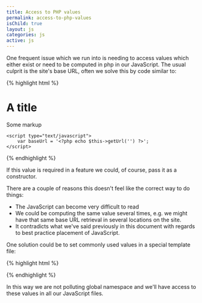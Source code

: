 ```yaml
---
title: Access to PHP values
permalink: access-to-php-values
isChild: true
layout: js
categories: js
active: js
---
```


One frequent issue which we run into is needing to access values which either exist or need to be computed in php in our JavaScript. The usual culprit is the site's base URL, often we solve this by code similar to:

{% highlight html %}
	<!-- example.phtml -->
	<h1>A title</h1>
	<p>Some markup</p>

	<script type="text/javascript">
	    var baseUrl = '<?php echo $this->getUrl('') ?>';
	</script>
{% endhighlight %}


If this value is required in a feature we could, of course, pass it as a constructor.  

There are a couple of reasons this doesn't feel like the correct way to do things:

- The JavaScript can become very difficult to read
- We could be computing the same value several times, e.g. we might have that same base URL retrieval in several locations on the site.
- It contradicts what we've said previously in this document with regards to best practice placement of JavaScript. 

One solution could be to set commonly used values in a special template file:

{% highlight html %}
<!-- javascript_globals.phtml -->

<script type="text/javascript">
if (!window.Meanbee) window.Meanbee = {};
if (!window.Meanbee.Globals) window.Meanbee.Globals = {};

window.Meanbee.Globals.baseUrl = <?php echo $this->getBaseUrl(''); ?>
...
</script>
{% endhighlight %}

In this way we are not polluting global namespace and we'll have access to these values in all our JavaScript files. 
